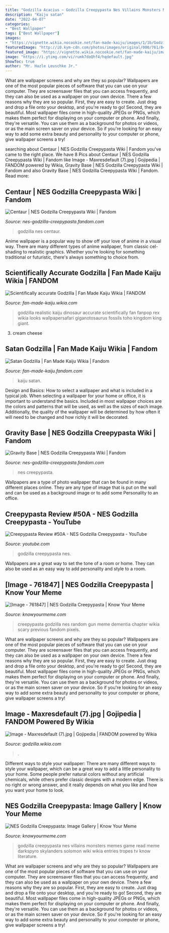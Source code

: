 ```yaml
---
title: "Godzilla Acacius ~ Godzilla Creepypasta Nes Villains Monsters Memes Game Read Meme Darkspyro Skylanders Solomon Wiki Wikia Entries Tropes Tv Know Literature"
description: "Kaiju satan"
date: "2022-04-07"
categories:
- "Best Wallpaper"
tags: ["Best Wallpaper"]
images:
- "https://vignette.wikia.nocookie.net/fan-made-kaiju/images/1/1b/Godzilla-Realistic-godzilla-14350503-500-362.jpg/revision/latest?cb=20180416210820"
featuredImage: "http://i0.kym-cdn.com/photos/images/original/000/761/847/379.png"
featured_image: "https://vignette.wikia.nocookie.net/fan-made-kaiju/images/a/a2/Satan_Godzilla.png/revision/latest?cb=20170511174402"
image: "https://i.ytimg.com/vi/rumk7doQhf4/hqdefault.jpg"
ShowToc: true
author: "Mr. Hazle Leuschke Jr."
---
```



What are wallpaper screens and why are they so popular?
Wallpapers are one of the most popular pieces of software that you can use on your computer. They are screensaver files that you can access frequently, and they can also be used as a wallpaper on your own device. There a few reasons why they are so popular. First, they are easy to create. Just drag and drop a file onto your desktop, and you're ready to go! Second, they are beautiful. Most wallpaper files come in high-quality JPEGs or PNGs, which makes them perfect for displaying on your computer or phone. And finally, they're versatile. You can use them as a background for photos or videos, or as the main screen saver on your device. So if you're looking for an easy way to add some extra beauty and personality to your computer or phone, give wallpaper screens a try!

	

		
searching about Centaur | NES Godzilla Creepypasta Wiki | Fandom you've came to the right place. We have 8 Pics about Centaur | NES Godzilla Creepypasta Wiki | Fandom like Image - Maxresdefault (7).jpg | Gojipedia | FANDOM powered by Wikia, Gravity Base | NES Godzilla Creepypasta Wiki | Fandom and also Gravity Base | NES Godzilla Creepypasta Wiki | Fandom. Read more:
		
    
## Centaur | NES Godzilla Creepypasta Wiki | Fandom

<img loading=lazy src="https://vignette.wikia.nocookie.net/nes-godzilla-creepypasta/images/0/0d/Screenshot_2018-11-14-18-54-08-1.png/revision/latest?cb=20181114235823" onerror="this.onerror=null;this.src='https://tse1.mm.bing.net/th?id=OIP.-DZ2wTafWVbE-eAxlPEiUQAAAA&amp;pid=15.1';" alt="Centaur | NES Godzilla Creepypasta Wiki | Fandom">

_Source: nes-godzilla-creepypasta.fandom.com_

>godzilla nes centaur. 

	

Anime wallpaper is a popular way to show off your love of anime in a visual way. There are many different types of anime wallpaper, from classic cel-shading to realistic graphics. Whether you're looking for something traditional or futuristic, there's always something to choice from.

    
## Scientifically Accurate Godzilla | Fan Made Kaiju Wikia | FANDOM

<img loading=lazy src="https://vignette.wikia.nocookie.net/fan-made-kaiju/images/1/1b/Godzilla-Realistic-godzilla-14350503-500-362.jpg/revision/latest?cb=20180416210820" onerror="this.onerror=null;this.src='https://tse1.mm.bing.net/th?id=OIP.Pabe6F0NUbYB5bC8dWuqLQHaFX&amp;pid=15.1';" alt="Scientifically accurate Godzilla | Fan Made Kaiju Wikia | FANDOM">

_Source: fan-made-kaiju.wikia.com_

>godzilla realistic kaiju dinosaur accurate scientifically fan fanpop rex wikia looks wallpapersafari giganotosaurus fossils toho kingdom king giant. 

	

3. cream cheese 

    
## Satan Godzilla | Fan Made Kaiju Wikia | Fandom

<img loading=lazy src="https://vignette.wikia.nocookie.net/fan-made-kaiju/images/a/a2/Satan_Godzilla.png/revision/latest?cb=20170511174402" onerror="this.onerror=null;this.src='https://tse2.mm.bing.net/th?id=OIP.p8YTYb8rnX8WBiA4Lr95AwHaHa&amp;pid=15.1';" alt="Satan Godzilla | Fan Made Kaiju Wikia | Fandom">

_Source: fan-made-kaiju.fandom.com_

>kaiju satan. 

	

Design and Basics: How to select a wallpaper and what is included in a typical job.
When selecting a wallpaper for your home or office, it is important to understand the basics. Included in most wallpaper choices are the colors and patterns that will be used, as well as the sizes of each image. Additionally, the quality of the wallpaper will be determined by how often it will need to be changed and how richly it will be decorated.

    
## Gravity Base | NES Godzilla Creepypasta Wiki | Fandom

<img loading=lazy src="https://static.wikia.nocookie.net/nes-godzilla-creepypasta/images/1/1a/NGC_02-06-2021_14-43-37.png/revision/latest?cb=20210206224423" onerror="this.onerror=null;this.src='https://tse1.mm.bing.net/th?id=OIP.WHFczHwQFLJKQ-jqDExrJAHaEK&amp;pid=15.1';" alt="Gravity Base | NES Godzilla Creepypasta Wiki | Fandom">

_Source: nes-godzilla-creepypasta.fandom.com_

>nes creepypasta. 

	



Wallpapers are a type of photo wallpaper that can be found in many different places online. They are any type of image that is put on the wall and can be used as a background image or to add some Personality to an office.

    
## Creepypasta Review #50A - NES Godzilla Creepypasta - YouTube

<img loading=lazy src="https://i.ytimg.com/vi/rumk7doQhf4/hqdefault.jpg" onerror="this.onerror=null;this.src='https://tse1.mm.bing.net/th?id=OIP.vzLacGwe8Im_jDj5vdpeOgHaFj&amp;pid=15.1';" alt="Creepypasta Review #50A - NES Godzilla Creepypasta - YouTube">

_Source: youtube.com_

>godzilla creepypasta nes. 

	

Wallpapers are a great way to set the tone of a room or home. They can also be used as an easy way to add personality and style to a room.

    
## [Image - 761847] | NES Godzilla Creepypasta | Know Your Meme

<img loading=lazy src="http://i0.kym-cdn.com/photos/images/original/000/761/847/379.png" onerror="this.onerror=null;this.src='https://tse4.mm.bing.net/th?id=OIP.OLTmjkg4SXZ14bJCC55-QQHaGe&amp;pid=15.1';" alt="[Image - 761847] | NES Godzilla Creepypasta | Know Your Meme">

_Source: knowyourmeme.com_

>creepypasta godzilla nes random gun meme dementia chapter wikia scary previous fandom pixels. 

	

What are wallpaper screens and why are they so popular?
Wallpapers are one of the most popular pieces of software that you can use on your computer. They are screensaver files that you can access frequently, and they can also be used as a wallpaper on your own device. There a few reasons why they are so popular. First, they are easy to create. Just drag and drop a file onto your desktop, and you're ready to go! Second, they are beautiful. Most wallpaper files come in high-quality JPEGs or PNGs, which makes them perfect for displaying on your computer or phone. And finally, they're versatile. You can use them as a background for photos or videos, or as the main screen saver on your device. So if you're looking for an easy way to add some extra beauty and personality to your computer or phone, give wallpaper screens a try!

    
## Image - Maxresdefault (7).jpg | Gojipedia | FANDOM Powered By Wikia

<img loading=lazy src="https://vignette.wikia.nocookie.net/godzilla/images/a/ab/Maxresdefault_(7).jpg/revision/latest?cb=20160716183631" onerror="this.onerror=null;this.src='https://tse4.mm.bing.net/th?id=OIP.0rmR07c6b-Ha67vsbocVXgHaFj&amp;pid=15.1';" alt="Image - Maxresdefault (7).jpg | Gojipedia | FANDOM powered by Wikia">

_Source: godzilla.wikia.com_

>. 

	

Different ways to style your wallpaper:
There are many different ways to style your wallpaper, which can be a great way to add a little personality to your home. Some people prefer natural colors without any artificial chemicals, while others prefer classic designs with a modern edge. There is no right or wrong answer, and it really depends on what you like and how you want your home to look.

    
## NES Godzilla Creepypasta: Image Gallery | Know Your Meme

<img loading=lazy src="http://i0.kym-cdn.com/entries/icons/facebook/000/015/651/hellbeast2_9406.jpg" onerror="this.onerror=null;this.src='https://tse3.mm.bing.net/th?id=OIP.Wc9YO0cglj8v4m-1qSTT9AHaGa&amp;pid=15.1';" alt="NES Godzilla Creepypasta: Image Gallery | Know Your Meme">

_Source: knowyourmeme.com_

>godzilla creepypasta nes villains monsters memes game read meme darkspyro skylanders solomon wiki wikia entries tropes tv know literature. 

	

What are wallpaper screens and why are they so popular?
Wallpapers are one of the most popular pieces of software that you can use on your computer. They are screensaver files that you can access frequently, and they can also be used as a wallpaper on your own device. There a few reasons why they are so popular. First, they are easy to create. Just drag and drop a file onto your desktop, and you're ready to go! Second, they are beautiful. Most wallpaper files come in high-quality JPEGs or PNGs, which makes them perfect for displaying on your computer or phone. And finally, they're versatile. You can use them as a background for photos or videos, or as the main screen saver on your device. So if you're looking for an easy way to add some extra beauty and personality to your computer or phone, give wallpaper screens a try!

